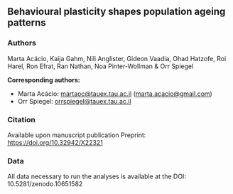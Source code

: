 ## Behavioural plasticity shapes population ageing patterns

### Authors
Marta Acácio, Kaija Gahm, Nili Anglister, Gideon Vaadia, Ohad Hatzofe, Roi Harel, Ron Efrat, Ran Nathan, Noa Pinter-Wollman & Orr Spiegel


**Corresponding authors:**
- Marta Acácio: martaoc@tauex.tau.ac.il (marta.acacio@gmail.com)
- Orr Spiegel: orrspiegel@tauex.tau.ac.il

### Citation
Available upon manuscript publication
Preprint: https://doi.org/10.32942/X22321

### Data
All data necessary to run the analyses is available at the DOI: 10.5281/zenodo.10651582
